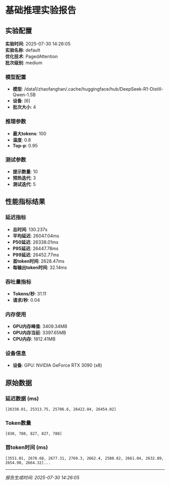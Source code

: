 # 基础推理实验报告

## 实验配置
**实验时间**: 2025-07-30 14:26:05  
**实验名称**: default  
**优化技术**: PagedAttention  
**批次级别**: medium  

### 模型配置
- **模型**: /data1/zhaofanghan/.cache/huggingface/hub/DeepSeek-R1-Distill-Qwen-1.5B
- **设备**: [6]
- **批次大小**: 4

### 推理参数
- **最大tokens**: 100
- **温度**: 0.8
- **Top-p**: 0.95

### 测试参数
- **提示数量**: 10
- **预热迭代**: 3
- **测试迭代**: 5

## 性能指标结果

### 延迟指标
- **总时间**: 130.237s
- **平均延迟**: 26047.04ms
- **P50延迟**: 26338.01ms
- **P95延迟**: 26447.78ms
- **P99延迟**: 26452.77ms
- **首token时间**: 2628.47ms
- **每输出token时间**: 32.14ms

### 吞吐量指标
- **Tokens/秒**: 31.11
- **请求/秒**: 0.04

### 内存使用
- **GPU内存峰值**: 3409.34MB
- **GPU内存当前**: 3397.65MB
- **CPU内存**: 1812.41MB

### 设备信息
- **设备**: GPU: NVIDIA GeForce RTX 3090 (x8)

## 原始数据

### 延迟数据 (ms)
```
[26338.01, 25313.75, 25706.6, 26422.84, 26454.02]
```

### Token数量
```
[830, 780, 827, 827, 788]
```

### 首token时间 (ms)
```
[3551.01, 2670.68, 2677.31, 2769.3, 2662.4, 2580.82, 2661.04, 2632.89, 2654.98, 2664.32]...
```

---
*报告生成时间: 2025-07-30 14:26:05*
